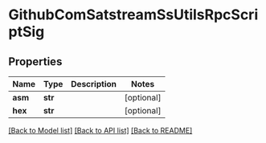# GithubComSatstreamSsUtilsRpcScriptSig

## Properties
Name | Type | Description | Notes
------------ | ------------- | ------------- | -------------
**asm** | **str** |  | [optional] 
**hex** | **str** |  | [optional] 

[[Back to Model list]](../README.md#documentation-for-models) [[Back to API list]](../README.md#documentation-for-api-endpoints) [[Back to README]](../README.md)


